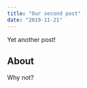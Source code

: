 ```yaml
---
title: "Our second post"
date: "2019-11-21"
---
```


Yet another post!

## About

Why not?

